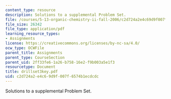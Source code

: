 ```yaml
---
content_type: resource
description: Solutions to a supplemental Problem Set.
file: /courses/5-13-organic-chemistry-ii-fall-2006/c2d724a2e4c69d9f007f6574b1ecdcdc_drillset3key.pdf
file_size: 26342
file_type: application/pdf
learning_resource_types:
- Assignments
license: https://creativecommons.org/licenses/by-nc-sa/4.0/
ocw_type: OCWFile
parent_title: Assignments
parent_type: CourseSection
parent_uid: 2ff33fe6-1a26-b758-16e2-f9b003a5e1f3
resourcetype: Document
title: drillset3key.pdf
uid: c2d724a2-e4c6-9d9f-007f-6574b1ecdcdc
---
```

Solutions to a supplemental Problem Set.